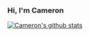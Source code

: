 ### Hi, I'm Cameron


[![Cameron's github stats](https://github-readme-stats.vercel.app/api?username=cameronb23&count_private=true&show_icons=true&theme=cobalt)](https://github.com/anuraghazra/github-readme-stats)
